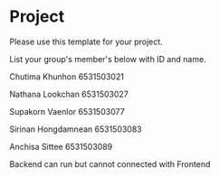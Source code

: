 Project
=============
Please use this template for your project.

List your group's member's below with ID and name.

Chutima Khunhon 6531503021

Nathana Lookchan 6531503027 

Supakorn Vaenlor 6531503077

Sirinan Hongdamnean 6531503083

Anchisa Sittee 6531503089

Backend can run but cannot connected with Frontend
